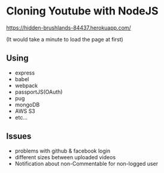 # Cloning Youtube with NodeJS

https://hidden-brushlands-84437.herokuapp.com/

(It would take a minute to load the page at first)
## Using
- express
- babel
- webpack
- passportJS(OAuth)
- pug
- mongoDB
- AWS S3
- etc...

## Issues
- problems with github & facebook login
- different sizes between uploaded videos
- Notification about non-Commentable for non-logged user